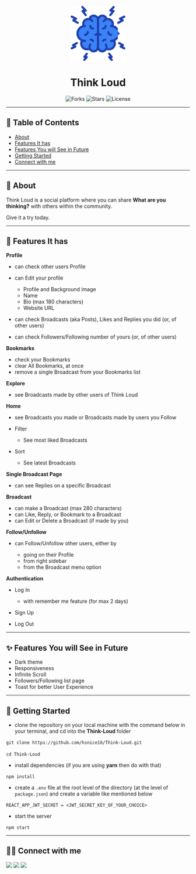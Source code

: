 <div align="center">

<img alt="think loud logo" src="public/logo.png" width="150px" height="150px" />

# Think Loud

![Forks](https://img.shields.io/github/forks/hsnice16/Think-Loud)
![Stars](https://img.shields.io/github/stars/hsnice16/Think-Loud)
![License](https://img.shields.io/github/license/hsnice16/Think-Loud)

</div>

---

## 📕 Table of Contents

- [About](#-about)
- [Features It has](#-features-it-has)
- [Features You will See in Future](#-features-you-will-see-in-future)
- [Getting Started](#-getting-started)
- [Connect with me](#-connect-with-me)

---

## 📖 About

Think Loud is a social platform where you can share **What are you thinking?** with others within the community.

Give it a try today.

---

## 🚀 Features It has

**Profile**

- can check other users Profile
- can Edit your profile

  - Profile and Background image
  - Name
  - Bio (max 180 characters)
  - Website URL

- can check Broadcasts (aka Posts), Likes and Replies you did (or, of other users)
- can check Followers/Following number of yours (or, of other users)

**Bookmarks**

- check your Bookmarks
- clear All Bookmarks, at once
- remove a single Broadcast from your Bookmarks list

**Explore**

- see Broadcasts made by other users of Think Loud

**Home**

- see Broadcasts you made or Broadcasts made by users you Follow
- Filter

  - See most liked Broadcasts

- Sort

  - See latest Broadcasts

**Single Broadcast Page**

- can see Replies on a specific Broadcast

**Broadcast**

- can make a Broadcast (max 280 characters)
- can Like, Reply, or Bookmark to a Broadcast
- can Edit or Delete a Broadcast (if made by you)

**Follow/Unfollow**

- can Follow/Unfollow other users, either by

  - going on their Profile
  - from right sidebar
  - from the Broadcast menu option

**Authentication**

- Log In

  - with remember me feature (for max 2 days)

- Sign Up
- Log Out

---

## ✨ Features You will See in Future

- Dark theme
- Responsiveness
- Infinite Scroll
- Followers/Following list page
- Toast for better User Experience

---

## 🔌 Getting Started

- clone the repository on your local machine with the command below in your terminal, and cd into the **Think-Loud** folder

```
git clone https://github.com/hsnice16/Think-Loud.git

cd Think-Loud
```

- install dependencies (if you are using **yarn** then do with that)

```
npm install
```

- create a `.env` file at the root level of the directory (at the level of `package.json`) and create a variable like mentioned below

```
REACT_APP_JWT_SECRET = <JWT_SECRET_KEY_OF_YOUR_CHOICE>
```

- start the server

```
npm start
```

---

## 👨‍💻 Connect with me

<a href="https://twitter.com/hsnice16"><img src="https://img.shields.io/badge/Twitter-1DA1F2?style=for-the-badge&logo=twitter&logoColor=white"/></a>
<a href="https://www.linkedin.com/in/hsnice16/"><img src="https://img.shields.io/badge/LinkedIn-0077B5?style=for-the-badge&logo=linkedin&logoColor=white"/></a>
<a href="https://www.instagram.com/hsnice16/"><img src="https://img.shields.io/badge/Instagram-E4405F?style=for-the-badge&logo=instagram&logoColor=white"/></a>
